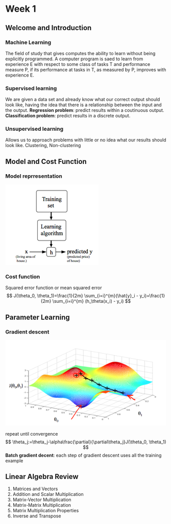 # Week 1

## Welcome and Introduction

### Machine Learning

The field of study that gives computes the ability to learn without being explicitly programmed.
A computer program is saed to learn from experience E with respect to some class of tasks T and performance measure P, if its performance at tasks in T, as measured by P, improves with experience E.

### Supervised learning

We are given a data set and already know what our correct output should look like, having the idea that there is a relationship between the input and the output.
**Regression problem**: predict results within a coutinuous output.
**Classification problem**: predict results in a discrete output.

### Unsupervised learning

Allows us to approach problems with little or no idea what our results should look like.
Clustering, Non-clustering



## Model and Cost Function

### Model reprresentation

![image-20210628142225178](1th%20week.assets/image-20210628142225178-1624890066332.png)

### Cost function

Squared error function or mean squared error
$$
J(\theta_0, \theta_1)=\frac{1}{2m} \sum_{i=i}^{m}(\hat{y}_i - y_i)=\frac{1}{2m} \sum_{i=i}^{m} (h_\theta(x_i) - y_i)
$$


## Parameter Learning

### Gradient descent

![img](1th%20week.assets/bn9SyaDIEeav5QpTGIv-Pg_0d06dca3d225f3de8b5a4a7e92254153_Screenshot-2016-11-01-23.48.26-1624890053009.png)

repeat until convergence
$$
\theta_j:=\theta_j-\alpha\frac{\partial}{\partial\theta_j}J(\theta_0, \theta_1)
$$
**Batch gradient decent**: each step of gradient descent uses all the training example



## Linear Algebra Review

1. Matrices and Vectors
2. Addition and Scalar Multiplication
3. Matrix-Vector Multiplication
4. Matrix-Matrix Multiplication
5. Matrix Multiplication Properties
6. Inverse and Transpose
